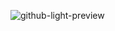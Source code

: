![github-light-preview](https://github.com/Sairoden/Sairoden/assets/72735313/c45d60fe-7df7-4c7e-8433-37ca54f532b4)
